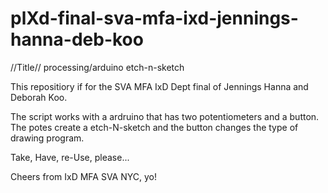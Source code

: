 plXd-final-sva-mfa-ixd-jennings-hanna-deb-koo
==========
//Title// processing/arduino etch-n-sketch

This repositiory if for the SVA MFA IxD Dept final of Jennings Hanna and Deborah Koo.

The script works with a ardruino that has two potentiometers and a button. The potes create a etch-N-sketch and the button changes the type of drawing program.

Take, Have, re-Use, please...

Cheers from IxD MFA SVA NYC, yo!
